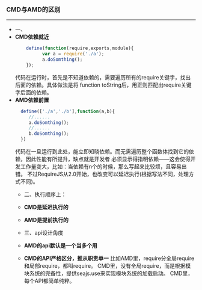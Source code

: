 ### CMD与AMD的区别
-----------------------
* 一、
* **CMD依赖就近**
  ``` javascript
      define(function(require,exports,module){  
            var a = require('./a');  
            a.doSomthing();  
      });
  ```
  代码在运行时，首先是不知道依赖的，需要遍历所有的require关键字，找出后面的依赖。具体做法是将
function toString后，用正则匹配出require关键字后面的依赖。
* **AMD依赖前置**
  ```javascript
    define(['./a','./b'],function(a,b){  
       //......  
       a.doSomthing();  
       //......  
       b.doSomthing();  
    })  
  ``` 
  代码在一旦运行到此处，能立即知晓依赖。而无需遍历整个函数体找到它的依赖，因此性能有所提升，缺点就是开发者
  必须显示得指明依赖——这会使得开发工作量变大，比如：当依赖有n个的时候，那么写起来比较烦，且容易出错。
  不过RequireJS从2.0开始，也改变可以延迟执行(根据写法不同，处理方式不同)。
  * 二、执行顺序上：
  * **CMD是延迟执行的**
  * **AMD是提前执行的**
  
  * 三、api设计角度
  * **AMD的api默认是一个当多个用**
  * **CMD的API严格区分，推从职责单一**
  比如AMD里，require分全局require和局部require，都叫require。
  CMD里，没有全局require，而是根据模块系统的完备性，提供seajs.use来实现模块系统的加载启动。
  CMD里，每个API都简单纯粹。
